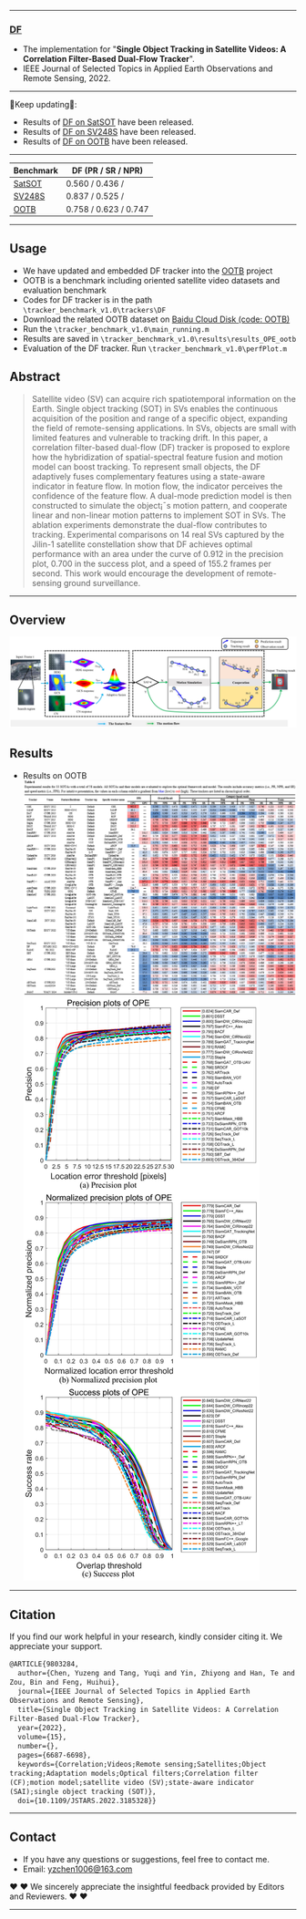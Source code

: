 --------------------------------------------------------------------------------------
### [**DF**](https://ieeexplore.ieee.org/document/9803284)

- The implementation for "**Single Object Tracking in Satellite Videos: A Correlation Filter-Based Dual-Flow Tracker**".
- IEEE Journal of Selected Topics in Applied Earth Observations and Remote Sensing, 2022.
--------------------------------------------------------------------------------------
:running:Keep updating:running::
- Results of [DF on SatSOT](https://github.com/YZCU/DF/blob/main/rect_result%20of%20DF.zip) have been released.
- Results of [DF on SV248S](https://github.com/YZCU/DF/blob/main/rect_result%20of%20DF.zip) have been released.
- Results of [DF on OOTB](https://github.com/YZCU/DF/blob/main/rect_result%20of%20DF.zip) have been released.
--------------------------------------------------------------------------------------
| Benchmark | DF (PR / SR / NPR)|
| ------------------------------ | ------------------- |
| [SatSOT](https://ieeexplore.ieee.org/document/9672083) |0.560 / 0.436 /|
| [SV248S](https://ieeexplore.ieee.org/document/9875020) |0.837 / 0.525 /|
| [OOTB](https://www.sciencedirect.com/science/article/pii/S0924271624000856) |0.758 / 0.623 / 0.747|

--------------------------------------------------------------------------------------

## Usage
- We have updated and embedded DF tracker into the [OOTB](https://github.com/YZCU/OOTB) project
- OOTB is a benchmark including oriented satellite video datasets and evaluation benchmark
- Codes for DF tracker is in the path `\tracker_benchmark_v1.0\trackers\DF`
- Download the related OOTB dataset on [Baidu Cloud Disk (code: OOTB)](https://pan.baidu.com/s/11hsA4pOliwA1FpOqNol93w)
- Run the `\tracker_benchmark_v1.0\main_running.m`
- Results are saved in `\tracker_benchmark_v1.0\results\results_OPE_ootb`
- Evaluation of the DF tracker. Run `\tracker_benchmark_v1.0\perfPlot.m`
## Abstract
>Satellite video (SV) can acquire rich spatiotemporal information on the Earth. Single object tracking (SOT) in SVs enables the continuous acquisition of the position and range of a specific object, expanding the field of remote-sensing applications. In SVs, objects are small with limited features and vulnerable to tracking drift. In this paper, a correlation filter-based dual-flow (DF) tracker is proposed to explore how the hybridization of spatial-spectral feature fusion and motion model can boost tracking. To represent small objects, the DF adaptively fuses complementary features using a state-aware indicator in feature flow. In motion flow, the indicator perceives the confidence of the feature flow. A dual-mode prediction model is then constructed to simulate the object¡¯s motion pattern, and cooperate linear and non-linear motion patterns to implement SOT in SVs. The ablation experiments demonstrate the dual-flow contributes to tracking. Experimental comparisons on 14 real SVs captured by the Jilin-1 satellite constellation show that DF achieves optimal performance with an area under the curve of 0.912 in the precision plot, 0.700 in the success plot, and a speed of 155.2 frames per second. This work would encourage the development of remote-sensing ground surveillance.
--------------------------------------------------------------------------------------
## Overview
 ![image](/fig/df.jpg)
## Results
- Results on OOTB
 ![image](/fig/overallresults.jpg)
 ![image](/fig/overallfigs.jpg)
--------------------------------------------------------------------------------------
## Citation
If you find our work helpful in your research, kindly consider citing it. We appreciate your support.

```
@ARTICLE{9803284,
  author={Chen, Yuzeng and Tang, Yuqi and Yin, Zhiyong and Han, Te and Zou, Bin and Feng, Huihui},
  journal={IEEE Journal of Selected Topics in Applied Earth Observations and Remote Sensing}, 
  title={Single Object Tracking in Satellite Videos: A Correlation Filter-Based Dual-Flow Tracker}, 
  year={2022},
  volume={15},
  number={},
  pages={6687-6698},
  keywords={Correlation;Videos;Remote sensing;Satellites;Object tracking;Adaptation models;Optical filters;Correlation filter (CF);motion model;satellite video (SV);state-aware indicator (SAI);single object tracking (SOT)},
  doi={10.1109/JSTARS.2022.3185328}}
```
--------------------------------------------------------------------------------------

## Contact
- If you have any questions or suggestions, feel free to contact me.  
- Email: yzchen1006@163.com

:heart:  :heart: We sincerely appreciate the insightful feedback provided by Editors and Reviewers. :heart:  :heart:

--------------------------------------------------------------------------------------
